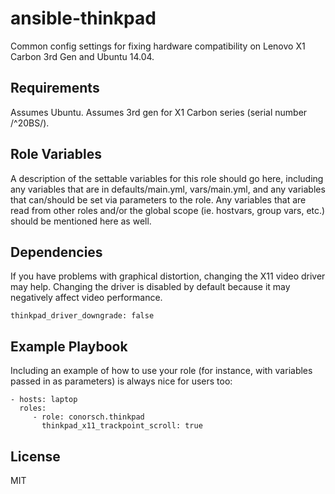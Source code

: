 # ansible-thinkpad

Common config settings for fixing hardware compatibility on Lenovo X1 Carbon 3rd Gen and Ubuntu 14.04.

## Requirements

Assumes Ubuntu. Assumes 3rd gen for X1 Carbon series (serial number /^20BS/).

## Role Variables

A description of the settable variables for this role should go here, including any variables that are in defaults/main.yml, vars/main.yml, and any variables that can/should be set via parameters to the role. Any variables that are read from other roles and/or the global scope (ie. hostvars, group vars, etc.) should be mentioned here as well.

## Dependencies

If you have problems with graphical distortion, changing the X11 video driver
may help. Changing the driver is disabled by default because it may negatively
affect video performance.

`thinkpad_driver_downgrade: false`

## Example Playbook

Including an example of how to use your role (for instance, with variables passed in as parameters) is always nice for users too:

    - hosts: laptop
      roles:
         - role: conorsch.thinkpad
           thinkpad_x11_trackpoint_scroll: true

## License

MIT
